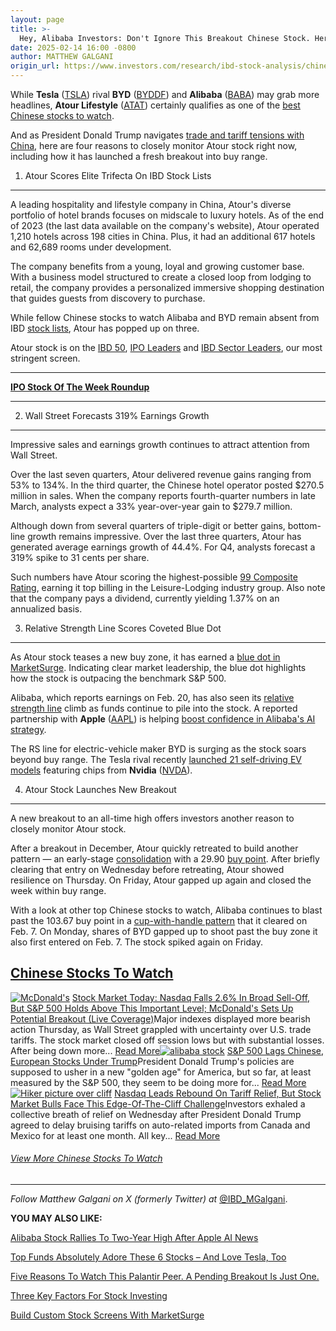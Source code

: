 ```yaml
---
layout: page
title: >-
  Hey, Alibaba Investors: Don't Ignore This Breakout Chinese Stock. Here's Why.
date: 2025-02-14 16:00 -0800
author: MATTHEW GALGANI
origin_url: https://www.investors.com/research/ibd-stock-analysis/chinese-stocks-atour-breaks-out-as-alibaba-byd-soar/
---
```





While **Tesla** ([TSLA](https://research.investors.com/quote.aspx?symbol=TSLA)) rival **BYD** ([BYDDF](https://research.investors.com/quote.aspx?symbol=BYDDF)) and **Alibaba** ([BABA](https://research.investors.com/quote.aspx?symbol=BABA)) may grab more headlines, **Atour Lifestyle** ([ATAT](https://research.investors.com/quote.aspx?symbol=ATAT)) certainly qualifies as one of the [best Chinese stocks to watch](https://www.investors.com/news/best-chinese-stocks-to-buy-and-watch/).


And as President Donald Trump navigates [trade and tariff tensions with China](https://www.investors.com/news/trump-tariffs-tiktok-ban-us-china-deal-nvidia-ai-chip-war/), here are four reasons to closely monitor Atour stock right now, including how it has launched a fresh breakout into buy range.




1. Atour Scores Elite Trifecta On IBD Stock Lists
-------------------------------------------------


A leading hospitality and lifestyle company in China, Atour's diverse portfolio of hotel brands focuses on midscale to luxury hotels. As of the end of 2023 (the last data available on the company's website), Atour operated 1,210 hotels across 198 cities in China. Plus, it had an additional 617 hotels and 62,689 rooms under development.


The company benefits from a young, loyal and growing customer base. With a business model structured to create a closed loop from lodging to retail, the company provides a personalized immersive shopping destination that guides guests from discovery to purchase.


While fellow Chinese stocks to watch Alibaba and BYD remain absent from IBD [stock lists](https://www.investors.com/stock-lists/stocks-to-watch-top-rated-ipos-big-caps-and-growth-stocks/), Atour has popped up on three.


Atour stock is on the [IBD 50](https://research.investors.com/stock-lists/ibd-50/), [IPO Leaders](https://research.investors.com/stock-lists/ipo-leaders/) and [IBD Sector Leaders](https://research.investors.com/stock-lists/sector-leaders), our most stringent screen.




---


[**IPO Stock Of The Week Roundup**](https://www.investors.com/stock-lists/ipo-analysis/ipo-stock-atour-stock-reddit-rddt/)




---


2. Wall Street Forecasts 319% Earnings Growth
---------------------------------------------


Impressive sales and earnings growth continues to attract attention from Wall Street.


Over the last seven quarters, Atour delivered revenue gains ranging from 53% to 134%. In the third quarter, the Chinese hotel operator posted $270.5 million in sales. When the company reports fourth-quarter numbers in late March, analysts expect a 33% year-over-year gain to $279.7 million.


Although down from several quarters of triple-digit or better gains, bottom-line growth remains impressive. Over the last three quarters, Atour has generated average earnings growth of 44.4%. For Q4, analysts forecast a 319% spike to 31 cents per share.


Such numbers have Atour scoring the highest-possible [99 Composite Rating](https://research.investors.com/stock-checkup/nasdaq-atour-lifestyle-hldgs-adr-atat.aspx), earning it top billing in the Leisure-Lodging industry group. Also note that the company pays a dividend, currently yielding 1.37% on an annualized basis.


3. Relative Strength Line Scores Coveted Blue Dot
-------------------------------------------------


As Atour stock teases a new buy zone, it has earned a [blue dot in MarketSurge](https://www.investors.com/how-to-invest/investors-corner/stock-charts-technical-analysis-marketsurge/). Indicating clear market leadership, the blue dot highlights how the stock is outpacing the benchmark S&P 500.


Alibaba, which reports earnings on Feb. 20, has also seen its [relative strength line](https://www.investors.com/how-to-invest/investors-corner/relative-strength-line-gives-crucial-clues-about-stocks-ready-to-make-big-gains/) climb as funds continue to pile into the stock. A reported partnership with **Apple** ([AAPL](https://research.investors.com/quote.aspx?symbol=AAPL)) is helping [boost confidence in Alibaba's AI strategy](https://www.investors.com/news/technology/alibaba-stock-apple-iphone-ai-baba-stock-news/).


The RS line for electric-vehicle maker BYD is surging as the stock soars beyond buy range. The Tesla rival recently [launched 21 self-driving EV models](https://www.investors.com/news/tesla-archrival-byd-driver-assist-electric-vehicles/) featuring chips from **Nvidia** ([NVDA](https://research.investors.com/quote.aspx?symbol=NVDA)).


4. Atour Stock Launches New Breakout
------------------------------------


A new breakout to an all-time high offers investors another reason to closely monitor Atour stock.


After a breakout in December, Atour quickly retreated to build another pattern — an early-stage [consolidation](https://www.investors.com/how-to-invest/investors-corner/shopify-stock-consolidation-pattern-led-to-beautiful-gains/) with a 29.90 [buy point](https://www.investors.com/how-to-invest/investors-corner/chart-reading-basics-how-a-buy-point-marks-a-time-of-opportunity/). After briefly clearing that entry on Wednesday before retreating, Atour showed resilience on Thursday. On Friday, Atour gapped up again and closed the week within buy range.


With a look at other top Chinese stocks to watch, Alibaba continues to blast past the 103.67 buy point in a [cup-with-handle pattern](https://www.investors.com/how-to-invest/how-to-read-stock-charts-understanding-technical-analysis/#cupwithhandle) that it cleared on Feb. 7. On Monday, shares of BYD gapped up to shoot past the buy zone it also first entered on Feb. 7. The stock spiked again on Friday.



[Chinese Stocks To Watch](https://www.investors.com/tag/best-chinese-stocks-to-buy-and-watch/)
----------------------------------------------------------------------------------------------

[![McDonald's](https://www.investors.com/wp-content/uploads/2016/01/Fastfood-Biz90-012216-company-300x169.jpg)](https://www.investors.com/market-trend/stock-market-today/stock-market-today-nasdaq-djia-sp500-marvell-tech-stocks/) [Stock Market Today: Nasdaq Falls 2.6% In Broad Sell-Off, But S&P 500 Holds Above This Important Level; McDonald's Sets Up Potential Breakout (Live Coverage)](https://www.investors.com/market-trend/stock-market-today/stock-market-today-nasdaq-djia-sp500-marvell-tech-stocks/)Major indexes displayed more bearish action Thursday, as Wall Street grappled with uncertainty over U.S. trade tariffs. The stock market closed off session lows but with substantial losses. After being down more... [Read More](https://www.investors.com/market-trend/stock-market-today/stock-market-today-nasdaq-djia-sp500-marvell-tech-stocks/)[![alibaba stock](https://www.investors.com/wp-content/uploads/2025/02/Stock-Alibaba-prism-shut-300x153.jpg)](https://www.investors.com/news/sp-500-lags-hang-seng-europe-alibaba-fiscal-defense/) [S&P 500 Lags Chinese, European Stocks Under Trump](https://www.investors.com/news/sp-500-lags-hang-seng-europe-alibaba-fiscal-defense/)President Donald Trump's policies are supposed to usher in a new "golden age" for America, but so far, at least measured by the S&P 500, they seem to be doing more for... [Read More](https://www.investors.com/news/sp-500-lags-hang-seng-europe-alibaba-fiscal-defense/)[![Hiker picture over cliff](https://www.investors.com/wp-content/uploads/2025/03/Stock-hikercliff-01-adobe-300x169.jpg)](https://www.investors.com/market-trend/the-big-picture/nasdaq-sp500-dow-jones-tariffs-stock-market/) [Nasdaq Leads Rebound On Tariff Relief, But Stock Market Bulls Face This Edge-Of-The-Cliff Challenge](https://www.investors.com/market-trend/the-big-picture/nasdaq-sp500-dow-jones-tariffs-stock-market/)Investors exhaled a collective breath of relief on Wednesday after President Donald Trump agreed to delay bruising tariffs on auto-related imports from Canada and Mexico for at least one month. All key... [Read More](https://www.investors.com/market-trend/the-big-picture/nasdaq-sp500-dow-jones-tariffs-stock-market/)
###### [View More Chinese Stocks To Watch](https://www.investors.com/tag/best-chinese-stocks-to-buy-and-watch/)




---


*Follow Matthew Galgani on X (formerly Twitter) at* [@IBD\_MGalgani](https://twitter.com/ibd_mgalgani).


**YOU MAY ALSO LIKE:**


[Alibaba Stock Rallies To Two-Year High After Apple AI News](https://www.investors.com/news/technology/alibaba-stock-apple-iphone-ai-baba-stock-news/)


[Top Funds Absolutely Adore These 6 Stocks – And Love Tesla, Too](https://www.investors.com/etfs-and-funds/mutual-funds/best-mutual-funds-buy-axon-applovin-tesla-meta-google/)


[Five Reasons To Watch This Palantir Peer. A Pending Breakout Is Just One.](https://www.investors.com/research/how-to-find-the-best-stocks-to-buy/samsara-iot-stock-palantir-peer/)


[Three Key Factors For Stock Investing](https://www.investors.com/how-to-invest/stock-investing-how-to-make-money-in-stock-3-key-factors/)


[Build Custom Stock Screens With MarketSurge](https://marketsurge.investors.com/)




